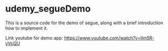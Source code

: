 # udemy_segueDemo
This is a source code for the demo of segue, along with a brief introduction how to implement it.

Link youtube for demo app: https://www.youtube.com/watch?v=IIm5R-yVcQU
